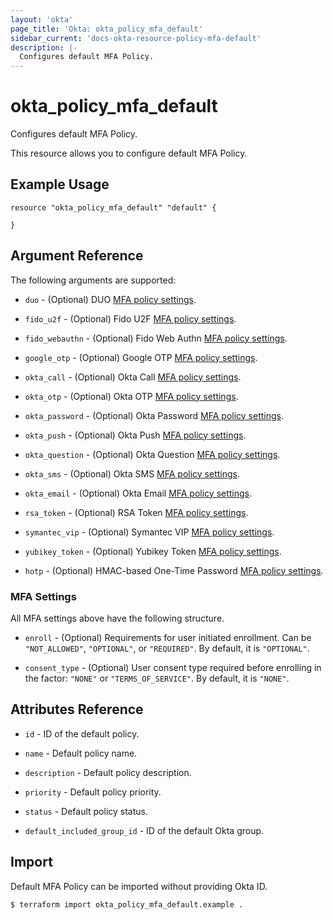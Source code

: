 ```yaml
---
layout: 'okta'
page_title: 'Okta: okta_policy_mfa_default'
sidebar_current: 'docs-okta-resource-policy-mfa-default'
description: |-
  Configures default MFA Policy.
---
```


# okta_policy_mfa_default

Configures default MFA Policy.

This resource allows you to configure default MFA Policy. 

## Example Usage

```hcl
resource "okta_policy_mfa_default" "default" {

}
```

## Argument Reference

The following arguments are supported:

- `duo` - (Optional) DUO [MFA policy settings](#mfa-settings).

- `fido_u2f` - (Optional) Fido U2F [MFA policy settings](#mfa-settings).

- `fido_webauthn` - (Optional) Fido Web Authn [MFA policy settings](#mfa-settings).

- `google_otp` - (Optional) Google OTP [MFA policy settings](#mfa-settings).

- `okta_call` - (Optional) Okta Call [MFA policy settings](#mfa-settings).

- `okta_otp` - (Optional) Okta OTP [MFA policy settings](#mfa-settings).

- `okta_password` - (Optional) Okta Password [MFA policy settings](#mfa-settings).

- `okta_push` - (Optional) Okta Push [MFA policy settings](#mfa-settings).

- `okta_question` - (Optional) Okta Question [MFA policy settings](#mfa-settings).

- `okta_sms` - (Optional) Okta SMS [MFA policy settings](#mfa-settings).
  
- `okta_email` - (Optional) Okta Email [MFA policy settings](#mfa-settings).

- `rsa_token` - (Optional) RSA Token [MFA policy settings](#mfa-settings).

- `symantec_vip` - (Optional) Symantec VIP [MFA policy settings](#mfa-settings).

- `yubikey_token` - (Optional) Yubikey Token [MFA policy settings](#mfa-settings).
  
- `hotp` - (Optional) HMAC-based One-Time Password [MFA policy settings](#mfa-settings).

### MFA Settings

All MFA settings above have the following structure.

- `enroll` - (Optional) Requirements for user initiated enrollment. Can be `"NOT_ALLOWED"`, `"OPTIONAL"`, or `"REQUIRED"`. By default, it is `"OPTIONAL"`.

- `consent_type` - (Optional) User consent type required before enrolling in the factor: `"NONE"` or `"TERMS_OF_SERVICE"`. By default, it is `"NONE"`.

## Attributes Reference

- `id` - ID of the default policy.

- `name` - Default policy name.

- `description` - Default policy description.

- `priority` - Default policy priority.

- `status` - Default policy status.

- `default_included_group_id` - ID of the default Okta group.

## Import

Default MFA Policy can be imported without providing Okta ID.

```
$ terraform import okta_policy_mfa_default.example .
```

